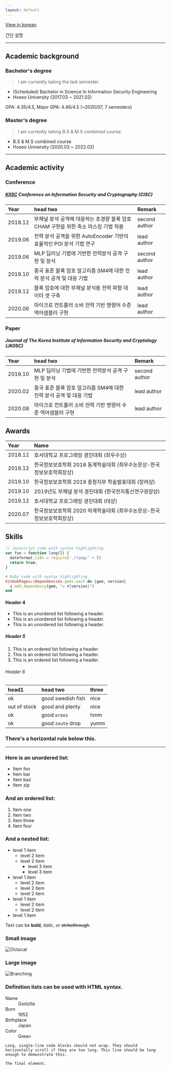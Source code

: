 ```yaml
---
layout: default
---
```


[View in korean](./kor.html).

간단 설명  

---

## Academic background

### Bachelor's degree

> I am currently taking the last semester.  

* (Scheduled) Bachelor in Science In Information Security Engineering  
* Hoseo University (2017.03 ~ 2021.02)  
  
GPA: 4.35/4.5, Major GPA: 4.46/4.5 (~2020/07, 7 semesters)

### Master's degree

> I am currently taking B.S & M.S combined course.  

* B.S & M.S combined course
* Hoseo University (2020.03 ~ 2022.02)

---

## Academic activity

### Conference

##### [KIISC](https://kiisc.or.kr/) Conference on Information Security and Cryptography (CISC)

| Year         | head two                                                                    | Remark |
|:-------------|:----------------------------------------------------------------------------|:------|
| 2018.12      | 부채널 분석 공격에 대응하는 초경량 블록 암호 CHAM 구현을 위한 축소 마스킹 기법 적용 | second author |
| 2019.06      | 전력 분석 공격을 위한 AutoEncoder 기반의 효율적인 POI 분석 기법 연구             | lead author   |
| 2019.06      | MLP 딥러닝 기법에 기반한 전력분석 공격 구현 및 분석                              | second author |
| 2019.10      | 중국 표준 블록 암호 알고리즘 SM4에 대한 전력 분석 공격 및 대응 기법                | lead author  |
| 2019.12      | 블록 암호에 대한 부채널 분석용 전력 파형 데이터 셋 구축                           | lead author  |
| 2020.06      | 마이크로 컨트롤러 소비 전력 기반 명령어 수준 역어셈블러 구현                       | lead author  |


### Paper

##### Journal of The Korea Institute of Information Security and Cryptology (JKIISC)

| Year         | head two                                                                    | Remark |
|:-------------|:----------------------------------------------------------------------------|:------|
| 2019.10      | MLP 딥러닝 기법에 기반한 전력분석 공격 구현 및 분석                              | second author |
| 2020.02      | 중국 표준 블록 암호 알고리즘 SM4에 대한 전력 분석 공격 및 대응 기법                | lead author  |
| 2020.08      | 마이크로 컨트롤러 소비 전력 기반 명령어 수준 역어셈블러 구현                       | lead author  |


## Awards

| Year    | Name                                                                |
|:--------|:--------------------------------------------------------------------|
| 2018.12 | 호서대학교 프로그래밍 경진대회 (최우수상)                                |
| 2018.12 | 한국정보보호학회 2018 동계학술대회 (최우수논문상-한국정보보호학회장상)      |
| 2019.10 | 한국정보보호학회 2019 충청지부 학술발표대회 (장려상)                      |
| 2019.10 | 2019년도 부채널 분석 경진대회 (한국전자통신연구원장상)                    |
| 2019.12 | 호서대학교 프로그래밍 경진대회 (대상)                                    |
| 2020.07 | 한국정보보호학회 2020 하계학술대회 (최우수논문상-한국정보보호학회장상)      |

## Skills

```js
// Javascript code with syntax highlighting.
var fun = function lang(l) {
  dateformat.i18n = require('./lang/' + l)
  return true;
}
```

```ruby
# Ruby code with syntax highlighting
GitHubPages::Dependencies.gems.each do |gem, version|
  s.add_dependency(gem, "= #{version}")
end
```

#### Header 4

*   This is an unordered list following a header.
*   This is an unordered list following a header.
*   This is an unordered list following a header.

##### Header 5

1.  This is an ordered list following a header.
2.  This is an ordered list following a header.
3.  This is an ordered list following a header.

###### Header 6

| head1        | head two          | three |
|:-------------|:------------------|:------|
| ok           | good swedish fish | nice  |
| out of stock | good and plenty   | nice  |
| ok           | good `oreos`      | hmm   |
| ok           | good `zoute` drop | yumm  |

### There's a horizontal rule below this.

* * *

### Here is an unordered list:

*   Item foo
*   Item bar
*   Item baz
*   Item zip

### And an ordered list:

1.  Item one
1.  Item two
1.  Item three
1.  Item four

### And a nested list:

- level 1 item
  - level 2 item
  - level 2 item
    - level 3 item
    - level 3 item
- level 1 item
  - level 2 item
  - level 2 item
  - level 2 item
- level 1 item
  - level 2 item
  - level 2 item
- level 1 item

Text can be **bold**, _italic_, or ~~strikethrough~~.


### Small image

![Octocat](https://assets-cdn.github.com/images/icons/emoji/octocat.png)

### Large image

![Branching](https://guides.github.com/activities/hello-world/branching.png)


### Definition lists can be used with HTML syntax.

<dl>
<dt>Name</dt>
<dd>Godzilla</dd>
<dt>Born</dt>
<dd>1952</dd>
<dt>Birthplace</dt>
<dd>Japan</dd>
<dt>Color</dt>
<dd>Green</dd>
</dl>

```
Long, single-line code blocks should not wrap. They should horizontally scroll if they are too long. This line should be long enough to demonstrate this.
```

```
The final element.
```
